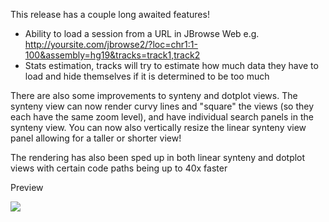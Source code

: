 This release has a couple long awaited features!

- Ability to load a session from a URL in JBrowse Web e.g.
  http://yoursite.com/jbrowse2/?loc=chr1:1-100&assembly=hg19&tracks=track1,track2
- Stats estimation, tracks will try to estimate how much data they have to load
  and hide themselves if it is determined to be too much

There are also some improvements to synteny and dotplot views. The synteny view
can now render curvy lines and "square" the views (so they each have the same
zoom level), and have individual search panels in the synteny view. You can now
also vertically resize the linear synteny view panel allowing for a taller or
shorter view!

The rendering has also been sped up in both linear synteny and dotplot views with
certain code paths being up to 40x faster

Preview

![](https://user-images.githubusercontent.com/6511937/151267591-bb5d9bee-73e2-4d79-a1d5-5742249aca26.png)
